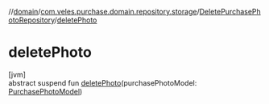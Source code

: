 //[domain](../../../index.md)/[com.veles.purchase.domain.repository.storage](../index.md)/[DeletePurchasePhotoRepository](index.md)/[deletePhoto](delete-photo.md)

# deletePhoto

[jvm]\
abstract suspend fun [deletePhoto](delete-photo.md)(purchasePhotoModel: [PurchasePhotoModel](../../com.veles.purchase.domain.model.purchase/-purchase-photo-model/index.md))
